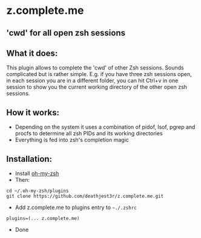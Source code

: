 
# z.complete.me
## 'cwd' for all open zsh sessions

## What it does:

This plugin allows to complete the 'cwd' of other Zsh sessions. Sounds
complicated but is rather simple. E.g. if you have three zsh sessions open, in
each session you are in a different folder, you can hit Ctrl+v in one session
to show you the current working directory of the other open zsh sessions.

## How it works:

* Depending on the system it uses a combination of pidof, lsof, pgrep and procfs to determine all zsh PIDs and its working directories
* Everything is fed into zsh's completion magic

## Installation:

* Install [oh-my-zsh](https://github.com/robbyrussell/oh-my-zsh)
* Then:
```
cd ~/.oh-my-zsh/plugins
git clone https://github.com/deathjest3r/z.complete.me.git
```

* Add z.complete.me to plugins entry to ```~./.zshrc```
```
plugins=(... z.complete.me)
```
* Done
